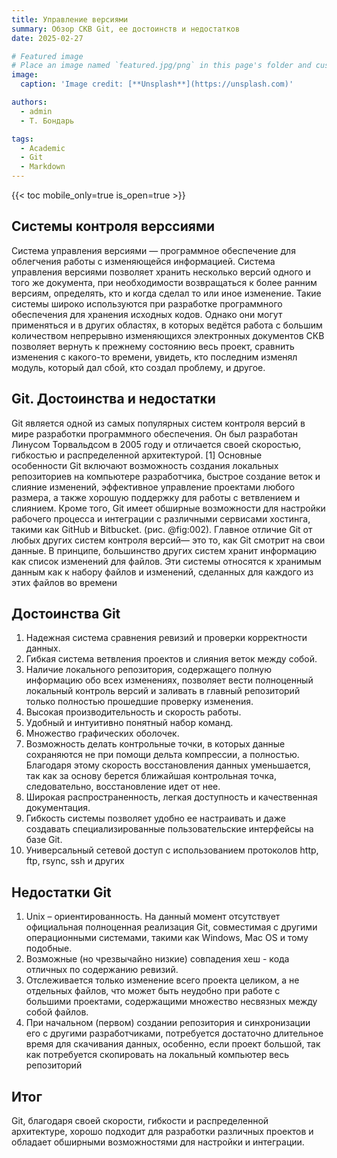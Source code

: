 ```yaml
---
title: Управление версиями
summary: Обзор СКВ Git, ее достоинств и недостатков
date: 2025-02-27

# Featured image
# Place an image named `featured.jpg/png` in this page's folder and customize its options here.
image:
  caption: 'Image credit: [**Unsplash**](https://unsplash.com)'

authors:
  - admin
  - Т. Бондарь

tags:
  - Academic
  - Git
  - Markdown
---
```


{{< toc mobile_only=true is_open=true >}}

## Системы контроля верссиями

Система управления версиями — программное обеспечение для облегчения работы с изменяющейся информацией. Система управления версиями позволяет хранить несколько версий одного и того же документа, при необходимости возвращаться к более ранним версиям, определять, кто и когда сделал то или иное изменение. Такие системы широко используются при разработке программного обеспечения для хранения исходных кодов. Однако они могут применяться и в других областях, в которых ведётся работа с большим количеством непрерывно изменяющихся электронных документов 
СКВ позволяет вернуть к прежнему состоянию весь проект, сравнить изменения с какого-то времени, увидеть, кто последним изменял модуль, который дал сбой, кто создал проблему, и другое. 

[//]: # ([![The template is mobile first with a responsive design to ensure that your site looks stunning on every device.]&#40;https://raw.githubusercontent.com/wowchemy/wowchemy-hugo-modules/main/starters/academic/preview.png&#41;]&#40;https://hugoblox.com&#41;)

## Git. Достоинства и недостатки

Git является одной из самых популярных систем контроля версий в мире разработки программного обеспечения. Он был разработан Линусом Торвальдсом в 2005 году и отличается своей скоростью, гибкостью и распределенной архитектурой. [1]
Основные особенности Git включают возможность создания локальных репозиториев на компьютере разработчика, быстрое создание веток и слияние изменений, эффективное управление проектами любого размера, а также хорошую поддержку для работы с ветвлением и слиянием. Кроме того, Git имеет обширные возможности для настройки рабочего процесса и интеграции с различными сервисами хостинга, такими как GitHub и Bitbucket. (рис. @fig:002). 
Главное отличие Git от любых других систем контроля версий— это то, как Git смотрит на свои данные. В принципе, большинство других систем хранит информацию как список изменений для файлов. Эти системы относятся к хранимым данным как к набору файлов и изменений, сделанных для каждого из этих файлов во времени 

## Достоинства Git

1. Надежная система сравнения ревизий и проверки корректности данных.
2. Гибкая система ветвления проектов и слияния веток между собой.
3. Наличие локального репозитория, содержащего полную информацию обо всех изменениях, позволяет вести полноценный локальный контроль версий и заливать в главный репозиторий только полностью прошедшие проверку изменения.
4. Высокая производительность и скорость работы.
5. Удобный и интуитивно понятный набор команд.
6. Множество графических оболочек.
7. Возможность делать контрольные точки, в которых данные сохраняются не при помощи дельта компрессии, а полностью. Благодаря этому скорость восстановления данных уменьшается, так как за основу берется ближайшая контрольная точка, следовательно, восстановление идет от нее.
8. Широкая распространенность, легкая доступность и качественная документация.
9. Гибкость системы позволяет удобно ее настраивать и даже создавать специализированные пользовательские интерфейсы на базе Git.
10. Универсальный сетевой доступ с использованием протоколов http, ftp, rsync, ssh и других 
## Недостатки Git

1. Unix – ориентированность. На данный момент отсутствует официальная полноценная реализация Git, совместимая с другими операционными системами, такими как Windows, Mac OS и тому подобные.
2. Возможные (но чрезвычайно низкие) совпадения хеш - кода отличных по содержанию ревизий.
3. Отслеживается только изменение всего проекта целиком, а не отдельных файлов, что может быть неудобно при работе с большими проектами, содержащими множество несвязных между собой файлов.
4. При начальном (первом) создании репозитория и синхронизации его с другими разработчиками, потребуется достаточно длительное время для скачивания данных, особенно, если проект большой, так как потребуется скопировать на локальный компьютер весь репозиторий

## Итог

Git, благодаря своей скорости, гибкости и распределенной архитектуре, хорошо подходит для разработки различных проектов и обладает обширными возможностями для настройки и интеграции.



